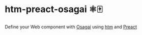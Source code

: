 # htm-preact-osagai ⚛️🀄️
Define your Web component with [Osagai](http://osagai.js.org) using [htm](https://github.com/developit/htm) and [Preact](https://preactjs.com/)
